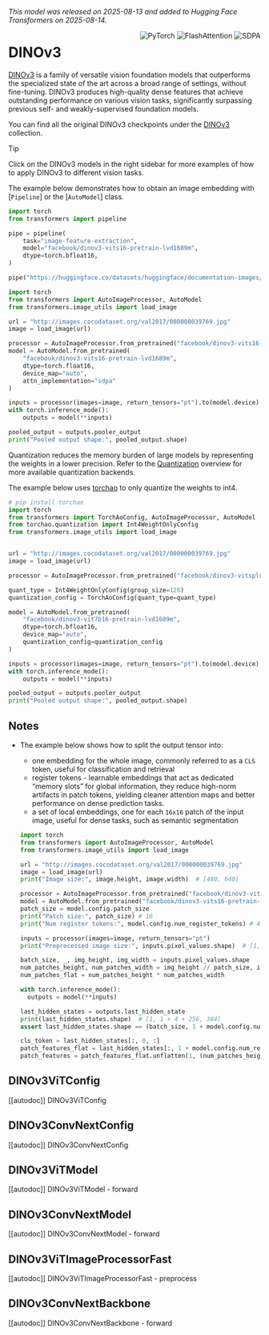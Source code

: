 <!--Copyright 2025 The HuggingFace Team. All rights reserved.

Licensed under the Apache License, Version 2.0 (the "License"); you may not use this file except in compliance with
the License. You may obtain a copy of the License at

http://www.apache.org/licenses/LICENSE-2.0

Unless required by applicable law or agreed to in writing, software distributed under the License is distributed on
an "AS IS" BASIS, WITHOUT WARRANTIES OR CONDITIONS OF ANY KIND, either express or implied. See the License for the
specific language governing permissions and limitations under the License.
-->
*This model was released on 2025-08-13 and added to Hugging Face Transformers on 2025-08-14.*

<div style="float: right;">
    <div class="flex flex-wrap space-x-1">
        <img alt="PyTorch" src="https://img.shields.io/badge/PyTorch-DE3412?style=flat&logo=pytorch&logoColor=white">
        <img alt="FlashAttention" src="https://img.shields.io/badge/%E2%9A%A1%EF%B8%8E%20FlashAttention-eae0c8?style=flat">
        <img alt="SDPA" src="https://img.shields.io/badge/SDPA-DE3412?style=flat&logo=pytorch&logoColor=white">
    </div>
</div>

# DINOv3

[DINOv3](https://huggingface.co/papers/2508.10104) is a family of versatile vision foundation models that outperforms the specialized state of the art across a broad range of settings, without fine-tuning. DINOv3 produces high-quality dense features that achieve outstanding performance on various vision tasks, significantly surpassing previous self- and weakly-supervised foundation models.

You can find all the original DINOv3 checkpoints under the [DINOv3](https://huggingface.co/collections/facebook/dinov3-68924841bd6b561778e31009) collection.

> [!TIP]
> Click on the DINOv3 models in the right sidebar for more examples of how to apply DINOv3 to different vision tasks.

The example below demonstrates how to obtain an image embedding with [`Pipeline`] or the [`AutoModel`] class.

<hfoptions id="usage">
<hfoption id="Pipeline">

```py
import torch
from transformers import pipeline

pipe = pipeline(
    task="image-feature-extraction",
    model="facebook/dinov3-vits16-pretrain-lvd1689m",
    dtype=torch.bfloat16,
)

pipe("https://huggingface.co/datasets/huggingface/documentation-images/resolve/main/pipeline-cat-chonk.jpeg")
```

</hfoption>
<hfoption id="AutoModel">

```py
import torch
from transformers import AutoImageProcessor, AutoModel
from transformers.image_utils import load_image

url = "http://images.cocodataset.org/val2017/000000039769.jpg"
image = load_image(url)

processor = AutoImageProcessor.from_pretrained("facebook/dinov3-vits16-pretrain-lvd1689m")
model = AutoModel.from_pretrained(
    "facebook/dinov3-vits16-pretrain-lvd1689m",
    dtype=torch.float16,
    device_map="auto",
    attn_implementation="sdpa"
)

inputs = processor(images=image, return_tensors="pt").to(model.device)
with torch.inference_mode():
    outputs = model(**inputs)

pooled_output = outputs.pooler_output
print("Pooled output shape:", pooled_output.shape)
```

</hfoption>
</hfoptions>

Quantization reduces the memory burden of large models by representing the weights in a lower precision. Refer to the [Quantization](../quantization/overview) overview for more available quantization backends.

The example below uses [torchao](../quantization/torchao) to only quantize the weights to int4.

```py
# pip install torchao
import torch
from transformers import TorchAoConfig, AutoImageProcessor, AutoModel
from torchao.quantization import Int4WeightOnlyConfig
from transformers.image_utils import load_image


url = "http://images.cocodataset.org/val2017/000000039769.jpg"
image = load_image(url)

processor = AutoImageProcessor.from_pretrained("facebook/dinov3-vitsplus-pretrain-lvd1689m")

quant_type = Int4WeightOnlyConfig(group_size=128)
quantization_config = TorchAoConfig(quant_type=quant_type)

model = AutoModel.from_pretrained(
    "facebook/dinov3-vit7b16-pretrain-lvd1689m",
    dtype=torch.bfloat16,
    device_map="auto",
    quantization_config=quantization_config
)

inputs = processor(images=image, return_tensors="pt").to(model.device)
with torch.inference_mode():
    outputs = model(**inputs)

pooled_output = outputs.pooler_output
print("Pooled output shape:", pooled_output.shape)
```

## Notes

- The example below shows how to split the output tensor into:
  - one embedding for the whole image, commonly referred to as a `CLS` token,
    useful for classification and retrieval
  - register tokens - learnable embeddings that act as dedicated “memory slots” for global information,
    they reduce high-norm artifacts in patch tokens, yielding cleaner attention maps and better
    performance on dense prediction tasks.
  - a set of local embeddings, one for each `16x16` patch of the input image,
    useful for dense tasks, such as semantic segmentation

  ```py
  import torch
  from transformers import AutoImageProcessor, AutoModel
  from transformers.image_utils import load_image

  url = "http://images.cocodataset.org/val2017/000000039769.jpg"
  image = load_image(url)
  print("Image size:", image.height, image.width)  # [480, 640]

  processor = AutoImageProcessor.from_pretrained("facebook/dinov3-vits16-pretrain-lvd1689m")
  model = AutoModel.from_pretrained("facebook/dinov3-vits16-pretrain-lvd1689m")
  patch_size = model.config.patch_size
  print("Patch size:", patch_size) # 16
  print("Num register tokens:", model.config.num_register_tokens) # 4

  inputs = processor(images=image, return_tensors="pt")
  print("Preprocessed image size:", inputs.pixel_values.shape)  # [1, 3, 224, 224]

  batch_size, _, img_height, img_width = inputs.pixel_values.shape
  num_patches_height, num_patches_width = img_height // patch_size, img_width // patch_size
  num_patches_flat = num_patches_height * num_patches_width

  with torch.inference_mode():
    outputs = model(**inputs)

  last_hidden_states = outputs.last_hidden_state
  print(last_hidden_states.shape)  # [1, 1 + 4 + 256, 384]
  assert last_hidden_states.shape == (batch_size, 1 + model.config.num_register_tokens + num_patches_flat, model.config.hidden_size)

  cls_token = last_hidden_states[:, 0, :]
  patch_features_flat = last_hidden_states[:, 1 + model.config.num_register_tokens:, :]
  patch_features = patch_features_flat.unflatten(1, (num_patches_height, num_patches_width))
  ```

## DINOv3ViTConfig

[[autodoc]] DINOv3ViTConfig

## DINOv3ConvNextConfig

[[autodoc]] DINOv3ConvNextConfig

## DINOv3ViTModel

[[autodoc]] DINOv3ViTModel
    - forward

## DINOv3ConvNextModel

[[autodoc]] DINOv3ConvNextModel
    - forward

## DINOv3ViTImageProcessorFast

[[autodoc]] DINOv3ViTImageProcessorFast
    - preprocess

## DINOv3ConvNextBackbone

[[autodoc]] DINOv3ConvNextBackbone
    - forward
